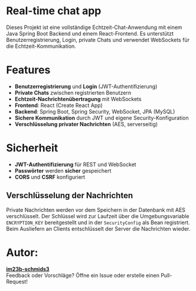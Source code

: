 # Real-time chat app

Dieses Projekt ist eine vollständige Echtzeit-Chat-Anwendung mit einem Java Spring Boot Backend und einem React-Frontend. Es unterstützt Benutzerregistrierung, Login, private Chats und verwendet WebSockets für die Echtzeit-Kommunikation.

# Features
 - **Benutzerregistrierung** und **Login** (JWT-Authentifizierung) </br>
 - **Private Chats** zwischen registrierten Benutzern </br>
 - **Echtzeit-Nachrichtenübertragung** mit WebSockets </br>
 - **Frontend**: React (Create React App) </br>
 - **Backend**: Spring Boot, Spring Security, WebSocket, JPA (MySQL) </br>
- **Sichere Kommunikation** durch JWT und eigene Security-Konfiguration </br>
- **Verschlüsselung privater Nachrichten** (AES, serverseitig) </br>

# Sicherheit
- **JWT-Authentifizierung** für REST und WebSocket </br>
- **Passwörter** werden **sicher** gespeichert </br>
- **CORS** und **CSRF** konfiguriert

## Verschlüsselung der Nachrichten

Private Nachrichten werden vor dem Speichern in der Datenbank mit AES
verschlüsselt. Der Schlüssel wird zur Laufzeit über die Umgebungsvariable
`ENCRYPTION_KEY` bereitgestellt und in der `SecurityConfig` als Bean
registriert. Beim Ausliefern an Clients entschlüsselt der Server die
Nachrichten wieder.

# Autor:

**[im23b-schmids3](https://github.com/im23b-schmids3)** </br>
Feedback oder Vorschläge? Öffne ein Issue oder erstelle einen Pull-Request!